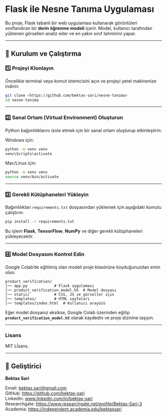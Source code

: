 # Flask ile Nesne Tanıma Uygulaması

Bu proje, Flask tabanlı bir web uygulaması kullanarak görüntüleri sınıflandıran bir **derin öğrenme modeli** içerir. Model, kullanıcı tarafından yüklenen görselleri analiz eder ve en yakın sınıf tahminini yapar.

---

## 🚀 Kurulum ve Çalıştırma

### **1️⃣ Projeyi Klonlayın**
Öncelikle terminal veya komut istemcisini açın ve projeyi yerel makinenize indirin:

```bash
git clone <https://github.com/bektas-sari/nesne-tanima>
cd nesne-tanima
```

---

### **2️⃣ Sanal Ortam (Virtual Environment) Oluşturun**
Python bağımlılıklarını izole etmek için bir sanal ortam oluşturup etkinleştirin:

Windows için:
```bash
python -m venv venv
venv\Scripts\activate
```

Mac/Linux için:
```bash
python -m venv venv
source venv/bin/activate
```

---

### **3️⃣ Gerekli Kütüphaneleri Yükleyin**
Bağımlılıkları `requirements.txt` dosyasından yüklemek için aşağıdaki komutu çalıştırın:

```bash
pip install -r requirements.txt
```

Bu işlem **Flask**, **TensorFlow**, **NumPy** ve diğer gerekli kütüphaneleri yükleyecektir.

---

### **4️⃣ Model Dosyasını Kontrol Edin**
Google Colab’de eğitilmiş olan modeli proje klasörüne koyduğunuzdan emin olun:

```
product_verification/
│── app.py            # Flask uygulaması
│── product_verification_model.h5  # Model dosyası
│── static/           # CSS, JS ve görseller için
│── templates/        # HTML sayfaları
│── templates/index.html  # Kullanıcı arayüzü
```

Eğer model dosyanız eksikse, Google Colab üzerinden eğitip **`product_verification_model.h5`** olarak kaydedin ve proje dizinine taşıyın.

---

### Lisans
MIT Lİsans. 

---

## 👤 Geliştirici

**Bektas Sari**  

Email: bektas.sari@gmail.com  <br>
GitHub: https://github.com/bektas-sari <br>
LinkedIn: www.linkedin.com/in/bektas-sari <br>
Researchgate: https://www.researchgate.net/profile/Bektas-Sari-3 <br>
Academia: https://independent.academia.edu/bektassari <br>

